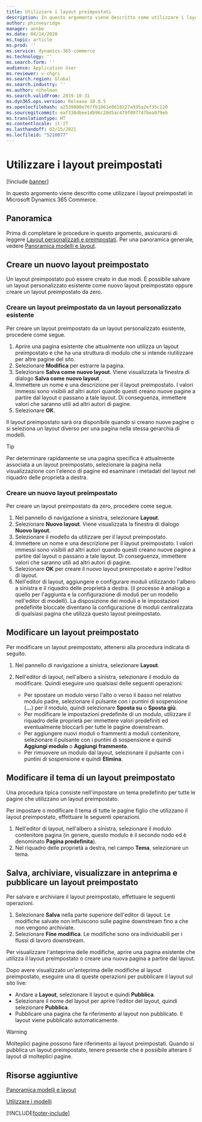 ```yaml
---
title: Utilizzare i layout preimpostati
description: In questo argomento viene descritto come utilizzare i layout preimpostati in Microsoft Dynamics 365 Commerce.
author: phinneyridge
manager: annbe
ms.date: 04/14/2020
ms.topic: article
ms.prod: ''
ms.service: dynamics-365-commerce
ms.technology: ''
ms.search.form: ''
audience: Application User
ms.reviewer: v-chgri
ms.search.region: Global
ms.search.industry: ''
ms.author: niholman
ms.search.validFrom: 2019-10-31
ms.dyn365.ops.version: Release 10.0.5
ms.openlocfilehash: a2539880e76ffb1861e0d18227a935a2ef35c120
ms.sourcegitcommit: eaf330dbee1db96c20d5ac479f007747bea079eb
ms.translationtype: HT
ms.contentlocale: it-IT
ms.lasthandoff: 02/15/2021
ms.locfileid: "5210877"
---
```

# <a name="work-with-preset-layouts"></a>Utilizzare i layout preimpostati


[!include [banner](includes/banner.md)]

In questo argomento viene descritto come utilizzare i layout preimpostati in Microsoft Dynamics 365 Commerce.

## <a name="overview"></a>Panoramica

Prima di completare le procedure in questo argomento, assicurarsi di leggere [Layout personalizzati e preimpostati](templates-layouts-overview.md#preset-and-custom-layouts). Per una panoramica generale, vedere [Panoramica modelli e layout](templates-layouts-overview.md).

## <a name="create-a-new-preset-layout"></a>Creare un nuovo layout preimpostato

Un layout preimpostato può essere creato in due modi. È possibile salvare un layout personalizzato esistente come nuovo layout preimpostato oppure creare un layout preimpostato da zero.

### <a name="create-a-preset-layout-from-an-existing-custom-layout"></a>Creare un layout preimpostato da un layout personalizzato esistente

Per creare un layout preimpostato da un layout personalizzato esistente, procedere come segue.

1. Aprire una pagina esistente che attualmente non utilizza un layout preimpostato e che ha una struttura di modulo che si intende riutilizzare per altre pagine del sito.
1. Selezionare **Modifica** per estrarre la pagina.
1. Selezionare **Salva come nuovo layout**. Viene visualizzata la finestra di dialogo **Salva come nuovo layout** .
1. Immettere un nome e una descrizione per il layout preimpostato. I valori immessi sono visibili ad altri autori quando questi creano nuove pagine a partire dal layout o passano a tale layout. Di conseguenza, immettere valori che saranno utili ad altri autori di pagine.
1. Selezionare **OK**.

Il layout preimpostato sarà ora disponibile quando si creano nuove pagine o si seleziona un layout diverso per una pagina nella stessa gerarchia di modelli.

> [!TIP]
> Per determinare rapidamente se una pagina specifica è attualmente associata a un layout preimpostato, selezionare la pagina nella visualizzazione con l'elenco di pagine ed esaminare i metadati del layout nel riquadro delle proprietà a destra.

### <a name="create-a-new-preset-layout"></a>Creare un nuovo layout preimpostato

Per creare un layout preimpostato da zero, procedere come segue.

1. Nel pannello di navigazione a sinistra, selezionare **Layout**.
1. Selezionare **Nuovo layout**. Viene visualizzata la finestra di dialogo **Nuovo layout**.
1. Selezionare il modello da utilizzare per il layout preimpostato.
1. Immettere un nome e una descrizione per il layout preimpostato. I valori immessi sono visibili ad altri autori quando questi creano nuove pagine a partire dal layout o passano a tale layout. Di conseguenza, immettere valori che saranno utili ad altri autori di pagine.
1. Selezionare **OK** per creare il nuovo layout preimpostato e aprire l'editor di layout.
1. Nell'editor di layout, aggiungere e configurare moduli utilizzando l'albero a sinistra e il riquadro delle proprietà a destra. (il processo è analogo a quello per l'aggiunta e la configurazione di moduli per un modello nell'editor di modelli). La disposizione dei moduli e le impostazioni predefinite bloccate diventano la configurazione di moduli centralizzata di qualsiasi pagina che utilizza questo layout preimpostato.

## <a name="modify-a-preset-layout"></a>Modificare un layout preimpostato

Per modificare un layout preimpostato, attenersi alla procedura indicata di seguito.

1. Nel pannello di navigazione a sinistra, selezionare **Layout**.
1. Nell'editor di layout, nell'albero a sinistra, selezionare il modulo da modificare. Quindi eseguire uno qualsiasi delle seguenti operazioni:

    - Per spostare un modulo verso l'alto o verso il basso nel relativo modulo padre, selezionare il pulsante con i puntini di sospensione (**...**) per il modulo, quindi selezionare **Sposta su** o **Sposta giù**.
    - Per modificare le impostazioni predefinite di un modulo, utilizzare il riquadro delle proprietà per immettere valori predefiniti ed eventualmente bloccarli per tutte le pagine downstream.
    - Per aggiungere nuovi moduli o frammenti a moduli contenitore, selezionare il pulsante con i puntini di sospensione e quindi **Aggiungi modulo** o **Aggiungi frammento**.
    - Per rimuovere un modulo dal layout, selezionare il pulsante con i puntini di sospensione e quindi **Elimina**.

## <a name="change-a-preset-layout-theme"></a>Modificare il tema di un layout preimpostato

Una procedura tipica consiste nell'impostare un tema predefinito per tutte le pagine che utilizzano un layout preimpostato.

Per impostare o modificare il tema di tutte le pagine figlio che utilizzano il layout preimpostato, effettuare le seguenti operazioni.

1. Nell'editor di layout, nell'albero a sinistra, selezionare il modulo contenitore pagina (in genere, questo modulo è il secondo nodo ed è denominato **Pagina predefinita**).
1. Nel riquadro delle proprietà a destra, nel campo **Tema**, selezionare un tema.

## <a name="save-check-in-preview-and-publish-a-preset-layout"></a>Salva, archiviare, visualizzare in anteprima e pubblicare un layout preimpostato

Per salvare e archiviare il layout preimpostato, effettuare le seguenti operazioni.

1. Selezionare **Salva** nella parte superiore dell'editor di layout. Le modifiche salvate non influiscono sulle pagine downstream fino a che non vengono archiviate.
1. Selezionare **Fine modifica**. Le modifiche sono ora individuabili per i flussi di lavoro downstream.

Per visualizzare l'anteprima delle modifiche, aprire una pagina esistente che utilizza il layout preimpostato o creare una nuova pagina a partire dal layout.

Dopo avere visualizzato un'anteprima delle modifiche al layout preimpostato, eseguire una di queste operazioni per pubblicare il layout sul sito live:

* Andare a **Layout**, selezionare il layout e quindi **Pubblica**.
* Selezionare il nome del layout per aprire l'editor del layout, quindi selezionare **Pubblica**.
* Pubblicare una pagina che fa riferimento al layout non pubblicato. Il layout viene pubblicato automaticamente.

> [!WARNING]
> Molteplici pagine possono fare riferimento ai layout preimpostati. Quando si pubblica un layout preimpostato, tenere presente che è possibile alterare il layout di molteplici pagine.

## <a name="additional-resources"></a>Risorse aggiuntive

[Panoramica modelli e layout](templates-layouts-overview.md)

[Utilizzare i modelli](work-with-templates.md)


[!INCLUDE[footer-include](../includes/footer-banner.md)]
